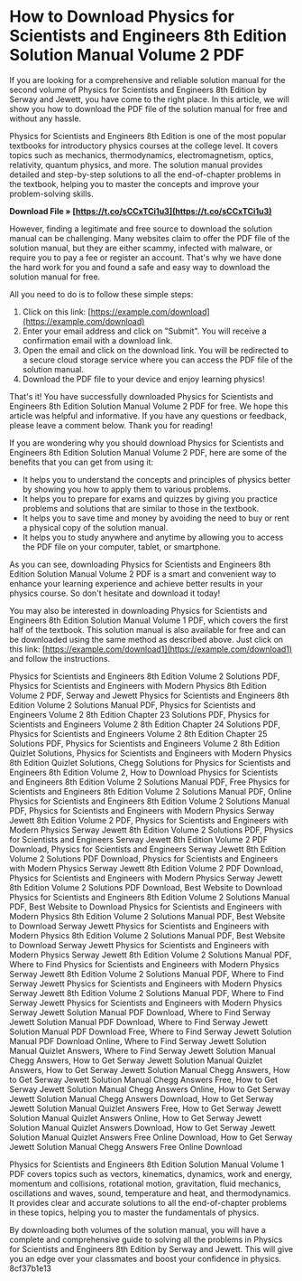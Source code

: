# How to Download Physics for Scientists and Engineers 8th Edition Solution Manual Volume 2 PDF
 
If you are looking for a comprehensive and reliable solution manual for the second volume of Physics for Scientists and Engineers 8th Edition by Serway and Jewett, you have come to the right place. In this article, we will show you how to download the PDF file of the solution manual for free and without any hassle.
 
Physics for Scientists and Engineers 8th Edition is one of the most popular textbooks for introductory physics courses at the college level. It covers topics such as mechanics, thermodynamics, electromagnetism, optics, relativity, quantum physics, and more. The solution manual provides detailed and step-by-step solutions to all the end-of-chapter problems in the textbook, helping you to master the concepts and improve your problem-solving skills.
 
**Download File » [https://t.co/sCCxTCi1u3](https://t.co/sCCxTCi1u3)**


 
However, finding a legitimate and free source to download the solution manual can be challenging. Many websites claim to offer the PDF file of the solution manual, but they are either scammy, infected with malware, or require you to pay a fee or register an account. That's why we have done the hard work for you and found a safe and easy way to download the solution manual for free.
 
All you need to do is to follow these simple steps:
 
1. Click on this link: [https://example.com/download](https://example.com/download)
2. Enter your email address and click on "Submit". You will receive a confirmation email with a download link.
3. Open the email and click on the download link. You will be redirected to a secure cloud storage service where you can access the PDF file of the solution manual.
4. Download the PDF file to your device and enjoy learning physics!

That's it! You have successfully downloaded Physics for Scientists and Engineers 8th Edition Solution Manual Volume 2 PDF for free. We hope this article was helpful and informative. If you have any questions or feedback, please leave a comment below. Thank you for reading!
  
If you are wondering why you should download Physics for Scientists and Engineers 8th Edition Solution Manual Volume 2 PDF, here are some of the benefits that you can get from using it:

- It helps you to understand the concepts and principles of physics better by showing you how to apply them to various problems.
- It helps you to prepare for exams and quizzes by giving you practice problems and solutions that are similar to those in the textbook.
- It helps you to save time and money by avoiding the need to buy or rent a physical copy of the solution manual.
- It helps you to study anywhere and anytime by allowing you to access the PDF file on your computer, tablet, or smartphone.

As you can see, downloading Physics for Scientists and Engineers 8th Edition Solution Manual Volume 2 PDF is a smart and convenient way to enhance your learning experience and achieve better results in your physics course. So don't hesitate and download it today!
  
You may also be interested in downloading Physics for Scientists and Engineers 8th Edition Solution Manual Volume 1 PDF, which covers the first half of the textbook. This solution manual is also available for free and can be downloaded using the same method as described above. Just click on this link: [https://example.com/download1](https://example.com/download1) and follow the instructions.
 
Physics for Scientists and Engineers 8th Edition Volume 2 Solutions PDF,  Physics for Scientists and Engineers with Modern Physics 8th Edition Volume 2 PDF,  Serway and Jewett Physics for Scientists and Engineers 8th Edition Volume 2 Solutions Manual PDF,  Physics for Scientists and Engineers Volume 2 8th Edition Chapter 23 Solutions PDF,  Physics for Scientists and Engineers Volume 2 8th Edition Chapter 24 Solutions PDF,  Physics for Scientists and Engineers Volume 2 8th Edition Chapter 25 Solutions PDF,  Physics for Scientists and Engineers Volume 2 8th Edition Quizlet Solutions,  Physics for Scientists and Engineers with Modern Physics 8th Edition Quizlet Solutions,  Chegg Solutions for Physics for Scientists and Engineers 8th Edition Volume 2,  How to Download Physics for Scientists and Engineers 8th Edition Volume 2 Solutions Manual PDF,  Free Physics for Scientists and Engineers 8th Edition Volume 2 Solutions Manual PDF,  Online Physics for Scientists and Engineers 8th Edition Volume 2 Solutions Manual PDF,  Physics for Scientists and Engineers with Modern Physics Serway Jewett 8th Edition Volume 2 PDF,  Physics for Scientists and Engineers with Modern Physics Serway Jewett 8th Edition Volume 2 Solutions PDF,  Physics for Scientists and Engineers Serway Jewett 8th Edition Volume 2 PDF Download,  Physics for Scientists and Engineers Serway Jewett 8th Edition Volume 2 Solutions PDF Download,  Physics for Scientists and Engineers with Modern Physics Serway Jewett 8th Edition Volume 2 PDF Download,  Physics for Scientists and Engineers with Modern Physics Serway Jewett 8th Edition Volume 2 Solutions PDF Download,  Best Website to Download Physics for Scientists and Engineers 8th Edition Volume 2 Solutions Manual PDF,  Best Website to Download Physics for Scientists and Engineers with Modern Physics 8th Edition Volume 2 Solutions Manual PDF,  Best Website to Download Serway Jewett Physics for Scientists and Engineers with Modern Physics 8th Edition Volume 2 Solutions Manual PDF,  Best Website to Download Serway Jewett Physics for Scientists and Engineers with Modern Physics Serway Jewett 8th Edition Volume 2 Solutions Manual PDF,  Where to Find Physics for Scientists and Engineers with Modern Physics Serway Jewett 8th Edition Volume 2 Solutions Manual PDF,  Where to Find Serway Jewett Physics for Scientists and Engineers with Modern Physics Serway Jewett 8th Edition Volume 2 Solutions Manual PDF,  Where to Find Serway Jewett Physics for Scientists and Engineers with Modern Physics Serway Jewett Solution Manual PDF Download,  Where to Find Serway Jewett Solution Manual PDF Download,  Where to Find Serway Jewett Solution Manual PDF Download Free,  Where to Find Serway Jewett Solution Manual PDF Download Online,  Where to Find Serway Jewett Solution Manual Quizlet Answers,  Where to Find Serway Jewett Solution Manual Chegg Answers,  How to Get Serway Jewett Solution Manual Quizlet Answers,  How to Get Serway Jewett Solution Manual Chegg Answers,  How to Get Serway Jewett Solution Manual Chegg Answers Free,  How to Get Serway Jewett Solution Manual Chegg Answers Online,  How to Get Serway Jewett Solution Manual Chegg Answers Download,  How to Get Serway Jewett Solution Manual Quizlet Answers Free,  How to Get Serway Jewett Solution Manual Quizlet Answers Online,  How to Get Serway Jewett Solution Manual Quizlet Answers Download,  How to Get Serway Jewett Solution Manual Quizlet Answers Free Online Download,  How to Get Serway Jewett Solution Manual Chegg Answers Free Online Download
 
Physics for Scientists and Engineers 8th Edition Solution Manual Volume 1 PDF covers topics such as vectors, kinematics, dynamics, work and energy, momentum and collisions, rotational motion, gravitation, fluid mechanics, oscillations and waves, sound, temperature and heat, and thermodynamics. It provides clear and accurate solutions to all the end-of-chapter problems in these topics, helping you to master the fundamentals of physics.
 
By downloading both volumes of the solution manual, you will have a complete and comprehensive guide to solving all the problems in Physics for Scientists and Engineers 8th Edition by Serway and Jewett. This will give you an edge over your classmates and boost your confidence in physics.
 8cf37b1e13
 
